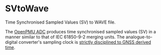 # SVtoWave
Time Synchronised Sampled Values (SV) to WAVE file.

The [OpenPMU ADC][1] produces time synchronised sampled values (SV) in a manner similar to that of IEC 61850-9-2 merging units.  The analogue-to-digital converter's sampling clock is [strictly disciplined to GNSS derived time][2].

[1]: https://ieeexplore.ieee.org/document/7931698
[2]: https://ieeexplore.ieee.org/abstract/document/8543082
